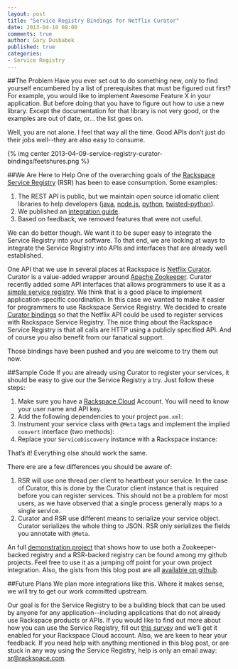 ```yaml
---
layout: post
title: "Service Registry Bindings for Netflix Curator"
date: 2013-04-10 08:00
comments: true
author: Gary Dusbabek
published: true
categories: 
- Service Registry
---
```

##The Problem
Have you ever set out to do something new, only to find yourself encumbered by a list of prerequisites that 
must be figured out first?  For example, you would like to implement Awesome Feature X in your application.
But before doing that you have to figure out how to use a new library.  Except the documentation for that 
library is not very good, or the examples are out of date, or... the list goes on.

<!-- more -->

Well, you are not alone. I feel that way all the time.  Good APIs don’t just do their jobs well--they are 
also easy to consume.  

{% img center 2013-04-09-service-registry-curator-bindings/feetshures.png %}

##We Are Here to Help
One of the overarching goals of the [Rackspace Service Registry](https://dfw.registry.api.rackspacecloud.com/)
(RSR) has been to ease consumption.  Some examples:

1. The REST API is public, but we maintain open source idiomatic client libraries to help developers 
   ([java](https://github.com/racker/java-service-registry-client),
   [node.js](https://github.com/racker/node-service-registry-client),
   [python](https://github.com/racker/python-service-registry-client),
   [twisted-python](https://github.com/racker/python-twisted-service-registry-client)).
2. We published an [integration guide](http://docs.rackspace.com/rsr/api/v1.0/sr-devguide/content/integration-instructions.html).
3. Based on feedback, we removed features that were not useful.

We can do better though.  We want it to be super easy to integrate the Service Registry into your software.
To that end, we are looking at ways to integrate the Service Registry into APIs and interfaces that are already
well established.

One API that we use in several places at Rackspace is
[Netflix Curator](https://github.com/netflix/curator).  Curator is a value-added wrapper around 
[Apache Zookeeper](http://zookeeper.apache.org/).  Curator recently added some API interfaces that allows programmers 
to use it as a [simple service registry](https://github.com/Netflix/curator/wiki/Service-Discovery).  We think that 
is a good place to implement application-specific coordination.  In this case we wanted to make it easier for 
programmers to use Rackspace Service Registry.  We decided to create 
[Curator bindings](https://github.com/racker/java-service-registry-client/pull/20) so that the Netflix API could be 
used to register services with Rackspace Service Registry.  The nice thing about the Rackspace Service Registry 
is that all calls are HTTP using a publicly specified API.  And of course you also benefit from our fanatical support.

Those bindings have been pushed and you are welcome to try them out now.

##Sample Code
If you are already using Curator to register your services, it should be easy to give our the Service Registry a try.
Just follow these steps:


1. Make sure you have a [Rackspace Cloud](http://www.rackspace.com/cloud/) Account.  You will need to know your user 
   name and API key.
2. Add the following dependencies to your project <code>pom.xml</code>:
   <script src="https://gist.github.com/gdusbabek/5338824.js?file=pom_snippet.xml" type="text/javascript"></script>
3. Instrument your service class with <code>@Meta</code> tags and implement the implied <code>convert</code> interface
   (two methods):
   <script src="https://gist.github.com/gdusbabek/5338824.js?file=service_class_0.java" type="text/javascript"></script>
4. Replace your <code>ServiceDiscovery</code> instance with a Rackspace instance:
   <script src="https://gist.github.com/gdusbabek/5338824.js?file=rsr_discovery_build.java" type="text/javascript"></script>
   
That’s it!  Everything else should work the same.

There ere are a few differences you should be aware of:

1.  RSR will use one thread per client to heartbeat your service.  In the case of Curator, this is done by the 
    Curator client instance that is required before you can register services.  This should not be a problem for 
    most users, as we have observed that a single process generally maps to a single service.
2.  Curator and RSR use different means to serialize your service object.  Curator serializes the whole thing to 
    JSON.  RSR only serializes the fields you annotate with <code>@Meta</code>.

An full [demonstration project](https://github.com/gdusbabek/rsr_curator) that shows how to use both a Zookeeper-backed
registry and a RSR-backed registry can be found among my github projects.  Feel free to use it as a jumping off point 
for your own project integration.  Also, the gists from this blog post are all 
[available on github](https://gist.github.com/gdusbabek/5338824).

##Future Plans
We plan more integrations like this.  Where it makes sense, we will try to get our work committed upstream.  

Our goal is for the Service Registry to be a building block that can be used by anyone for any application--including 
applications that do not already use Rackspace products or APIs.  If you would like to find out more about how you can 
use the Service Registry, fill out [this survey](https://surveys.rackspace.com/Survey.aspx?s=f3d6e51580ab4510a564487fafdafdfd) 
and we’ll get it enabled for your Rackspace Cloud account.  Also, we are keen to hear your feedback.  If you need help 
with anything mentioned in this blog post, or are stuck in any way using the Service Registry, help is only an email 
away: [sr@rackspace.com](mailto://sr@rackspace.com).

